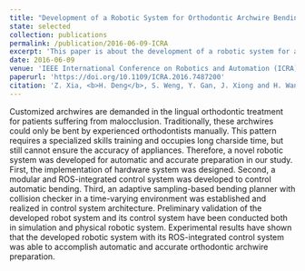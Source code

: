 ```yaml
---
title: "Development of a Robotic System for Orthodontic Archwire Bending"
state: selected
collection: publications
permalink: /publication/2016-06-09-ICRA
excerpt: 'This paper is about the development of a robotic system for automatic and accurate orthodontic archwire bending.'
date: 2016-06-09
venue: 'IEEE International Conference on Robotics and Automation (ICRA) (Top Conference in Robotics, CCF-B)'
paperurl: 'https://doi.org/10.1109/ICRA.2016.7487200'
citation: 'Z. Xia, <b>H. Deng</b>, S. Weng, Y. Gan, J. Xiong and H. Wang. (2016). &quot;Development of a Robotic System for Orthodontic Archwire Bending.&quot; <i><b>2016 IEEE International Conference on Robotics and Automation (ICRA)</b></i>, Stockholm, Sweden, 2016, pp. 730-735.'
---
```


Customized archwires are demanded in the lingual orthodontic treatment for patients suffering from malocclusion. Traditionally, these archwires could only be bent by experienced orthodontists manually. This pattern requires a specialized skills training and occupies long charside time, but still cannot ensure the accuracy of appliances. Therefore, a novel robotic system was developed for automatic and accurate preparation in our study. First, the implementation of hardware system was designed. Second, a modular and ROS-integrated control system was developed to control automatic bending. Third, an adaptive sampling-based bending planner with collision checker in a time-varying environment was established and realized in control system architecture. Preliminary validation of the developed robot system and its control system have been conducted both in simulation and physical robotic system. Experimental results have shown that the developed robotic system with its ROS-integrated control system was able to accomplish automatic and accurate orthodontic archwire preparation.